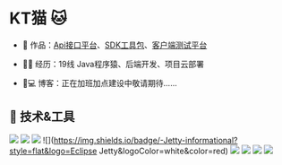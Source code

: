 # KT猫 🐱


- 🏡 作品：<a href="https://github.com/liyupi/code-nav" target="_blank">Api接口平台</a>、<a href="https://github.com/liyupi/code-nav" target="_blank">SDK工具包</a>、<a href="https://github.com/liyupi/code-nav" target="_blank">客户端测试平台</a>

- 👨‍💻 经历：19线 Java程序猿、后端开发、项目云部署

- 🤔💻 博客：正在加班加点建设中敬请期待......

## 🔧 技术&工具


<img src="https://img.shields.io/static/v1?label=编辑器&message=intellij IDEA IDEA&logo=IntelliJ IDEA&color=blue"/> ![](https://img.shields.io/badge/-Mysql-informational?style=flat&logo=MySQL&logoColor=white&color=blue) ![](https://img.shields.io/badge/-Redis-informational?style=flat&logo=Redis&logoColor=white&color=red) ![](https://img.shields.io/badge/-Jetty-informational?style=flat&logo=Eclipse Jetty&logoColor=white&color=red) 
![](https://img.shields.io/badge/-Nginx-informational?style=flat&logo=NGINX&logoColor=white&color=2bbc8a) 
<img src="https://img.shields.io/badge/-Tomcat-informational?&message=Tomcat&logoColor=white&logo=Apache Tomcat&color=FFC125"/>
<img src="https://img.shields.io/badge/-Tomcat-informational?style=flat&logo=Apache Tomcat&logoColor=white&color=2bbc8a"/>
![](https://img.shields.io/badge/Java-ED8B00?style=for-the-badge&logo=openjdk&logoColor=white)
